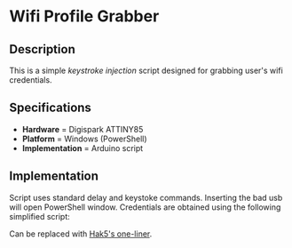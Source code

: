 # Wifi Profile Grabber
## Description
This is a simple *keystroke injection* script designed for grabbing user's wifi credentials. 
## Specifications
* **Hardware** = Digispark ATTINY85
* **Platform** = Windows (PowerShell)
* **Implementation** = Arduino script
## Implementation
Script uses standard delay and keystoke commands. Inserting the bad usb will open PowerShell window. Credentials are obtained using the following simplified script:

Can be replaced with [Hak5's one-liner](https://shop.hak5.org/blogs/payloads).
